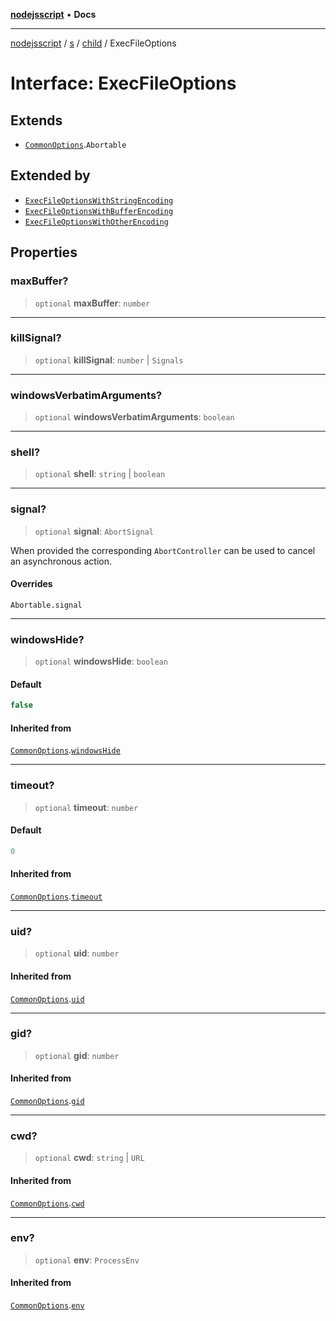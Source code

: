 [**nodejsscript**](../../../../../README.md) • **Docs**

***

[nodejsscript](../../../../../README.md) / [s](../../../README.md) / [child](../README.md) / ExecFileOptions

# Interface: ExecFileOptions

## Extends

- [`CommonOptions`](CommonOptions.md).`Abortable`

## Extended by

- [`ExecFileOptionsWithStringEncoding`](ExecFileOptionsWithStringEncoding.md)
- [`ExecFileOptionsWithBufferEncoding`](ExecFileOptionsWithBufferEncoding.md)
- [`ExecFileOptionsWithOtherEncoding`](ExecFileOptionsWithOtherEncoding.md)

## Properties

### maxBuffer?

> `optional` **maxBuffer**: `number`

***

### killSignal?

> `optional` **killSignal**: `number` \| `Signals`

***

### windowsVerbatimArguments?

> `optional` **windowsVerbatimArguments**: `boolean`

***

### shell?

> `optional` **shell**: `string` \| `boolean`

***

### signal?

> `optional` **signal**: `AbortSignal`

When provided the corresponding `AbortController` can be used to cancel an asynchronous action.

#### Overrides

`Abortable.signal`

***

### windowsHide?

> `optional` **windowsHide**: `boolean`

#### Default

```ts
false
```

#### Inherited from

[`CommonOptions`](CommonOptions.md).[`windowsHide`](CommonOptions.md#windowshide)

***

### timeout?

> `optional` **timeout**: `number`

#### Default

```ts
0
```

#### Inherited from

[`CommonOptions`](CommonOptions.md).[`timeout`](CommonOptions.md#timeout)

***

### uid?

> `optional` **uid**: `number`

#### Inherited from

[`CommonOptions`](CommonOptions.md).[`uid`](CommonOptions.md#uid)

***

### gid?

> `optional` **gid**: `number`

#### Inherited from

[`CommonOptions`](CommonOptions.md).[`gid`](CommonOptions.md#gid)

***

### cwd?

> `optional` **cwd**: `string` \| `URL`

#### Inherited from

[`CommonOptions`](CommonOptions.md).[`cwd`](CommonOptions.md#cwd)

***

### env?

> `optional` **env**: `ProcessEnv`

#### Inherited from

[`CommonOptions`](CommonOptions.md).[`env`](CommonOptions.md#env)

